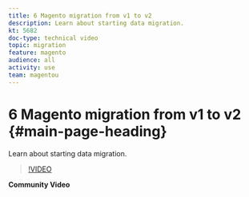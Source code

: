 ```yaml
---
title: 6 Magento migration from v1 to v2
description: Learn about starting data migration.
kt: 5682
doc-type: technical video
topic: migration
feature: magento
audience: all
activity: use
team: magentou
---
```


# 6 Magento migration from v1 to v2 {#main-page-heading}

Learn about starting data migration.

>[!VIDEO](https://video.tv.adobe.com/v/35833?quality=12&learn=on)

**Community Video**